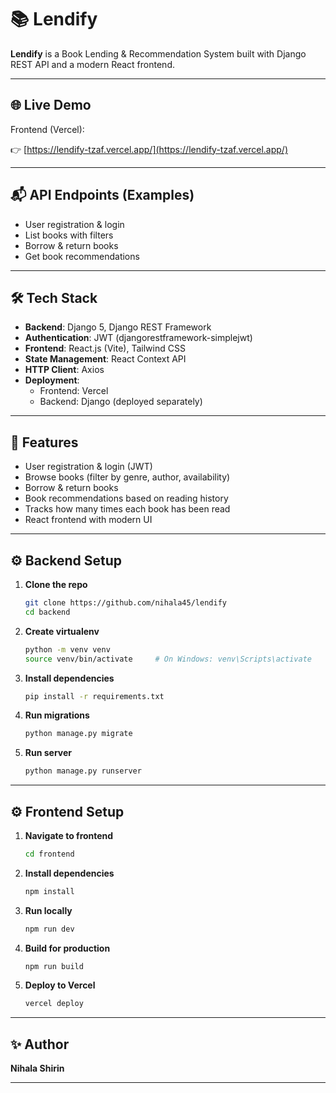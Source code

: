 # 📚 Lendify

**Lendify** is a Book Lending & Recommendation System built with Django REST API and a modern React frontend.

---

## 🌐 Live Demo

Frontend (Vercel):

👉 [https://lendify-tzaf.vercel.app/](https://lendify-tzaf.vercel.app/)

---

## 📬 API Endpoints (Examples)

- User registration & login
- List books with filters
- Borrow & return books
- Get book recommendations

---

## 🛠️ Tech Stack

- **Backend**: Django 5, Django REST Framework
- **Authentication**: JWT (djangorestframework-simplejwt)
- **Frontend**: React.js (Vite), Tailwind CSS
- **State Management**: React Context API
- **HTTP Client**: Axios
- **Deployment**:
  - Frontend: Vercel
  - Backend: Django (deployed separately)

---

## 🚀 Features

- User registration & login (JWT)
- Browse books (filter by genre, author, availability)
- Borrow & return books
- Book recommendations based on reading history
- Tracks how many times each book has been read
- React frontend with modern UI

---

## ⚙️ Backend Setup

1. **Clone the repo**

    ```bash
    git clone https://github.com/nihala45/lendify
    cd backend
    ```

2. **Create virtualenv**

    ```bash
    python -m venv venv
    source venv/bin/activate     # On Windows: venv\Scripts\activate
    ```

3. **Install dependencies**

    ```bash
    pip install -r requirements.txt
    ```

4. **Run migrations**

    ```bash
    python manage.py migrate
    ```

5. **Run server**

    ```bash
    python manage.py runserver
    ```

---

## ⚙️ Frontend Setup

1. **Navigate to frontend**

    ```bash
    cd frontend
    ```

2. **Install dependencies**

    ```bash
    npm install
    ```

3. **Run locally**

    ```bash
    npm run dev
    ```

4. **Build for production**

    ```bash
    npm run build
    ```

5. **Deploy to Vercel**

    ```bash
    vercel deploy
    ```

---

## ✨ Author

**Nihala Shirin**

---



